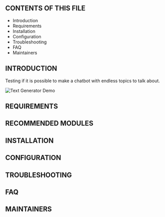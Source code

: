 CONTENTS OF THIS FILE
---------------------

 * Introduction
 * Requirements
 * Installation
 * Configuration
 * Troubleshooting
 * FAQ
 * Maintainers

INTRODUCTION
------------
Testing if it is possible to make a chatbot with endless topics to talk about.

![Text Generator Demo](demo/text_gen.gif)

REQUIREMENTS
------------

RECOMMENDED MODULES
-------------------

INSTALLATION
------------

CONFIGURATION
-------------

TROUBLESHOOTING
---------------

FAQ
---

MAINTAINERS
-----------
